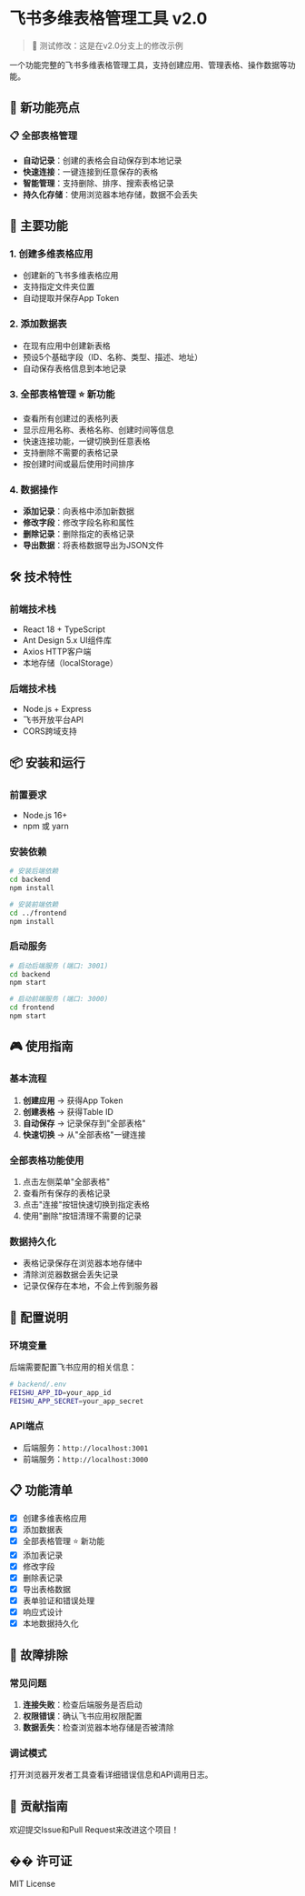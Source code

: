 # 飞书多维表格管理工具 v2.0

> 🔧 测试修改：这是在v2.0分支上的修改示例

一个功能完整的飞书多维表格管理工具，支持创建应用、管理表格、操作数据等功能。

## 🚀 新功能亮点

### 📋 全部表格管理
- **自动记录**：创建的表格会自动保存到本地记录
- **快速连接**：一键连接到任意保存的表格
- **智能管理**：支持删除、排序、搜索表格记录
- **持久化存储**：使用浏览器本地存储，数据不会丢失

## 🎯 主要功能

### 1. 创建多维表格应用
- 创建新的飞书多维表格应用
- 支持指定文件夹位置
- 自动提取并保存App Token

### 2. 添加数据表
- 在现有应用中创建新表格
- 预设5个基础字段（ID、名称、类型、描述、地址）
- 自动保存表格信息到本地记录

### 3. 全部表格管理 ⭐ 新功能
- 查看所有创建过的表格列表
- 显示应用名称、表格名称、创建时间等信息
- 快速连接功能，一键切换到任意表格
- 支持删除不需要的表格记录
- 按创建时间或最后使用时间排序

### 4. 数据操作
- **添加记录**：向表格中添加新数据
- **修改字段**：修改字段名称和属性
- **删除记录**：删除指定的表格记录
- **导出数据**：将表格数据导出为JSON文件

## 🛠️ 技术特性

### 前端技术栈
- React 18 + TypeScript
- Ant Design 5.x UI组件库
- Axios HTTP客户端
- 本地存储（localStorage）

### 后端技术栈
- Node.js + Express
- 飞书开放平台API
- CORS跨域支持

## 📦 安装和运行

### 前置要求
- Node.js 16+
- npm 或 yarn

### 安装依赖
```bash
# 安装后端依赖
cd backend
npm install

# 安装前端依赖
cd ../frontend
npm install
```

### 启动服务
```bash
# 启动后端服务 (端口: 3001)
cd backend
npm start

# 启动前端服务 (端口: 3000)
cd frontend
npm start
```

## 🎮 使用指南

### 基本流程
1. **创建应用** → 获得App Token
2. **创建表格** → 获得Table ID
3. **自动保存** → 记录保存到"全部表格"
4. **快速切换** → 从"全部表格"一键连接

### 全部表格功能使用
1. 点击左侧菜单"全部表格"
2. 查看所有保存的表格记录
3. 点击"连接"按钮快速切换到指定表格
4. 使用"删除"按钮清理不需要的记录

### 数据持久化
- 表格记录保存在浏览器本地存储中
- 清除浏览器数据会丢失记录
- 记录仅保存在本地，不会上传到服务器

## 🔧 配置说明

### 环境变量
后端需要配置飞书应用的相关信息：
```bash
# backend/.env
FEISHU_APP_ID=your_app_id
FEISHU_APP_SECRET=your_app_secret
```

### API端点
- 后端服务：`http://localhost:3001`
- 前端服务：`http://localhost:3000`

## 📋 功能清单

- [x] 创建多维表格应用
- [x] 添加数据表
- [x] 全部表格管理 ⭐ 新功能
- [x] 添加表记录
- [x] 修改字段
- [x] 删除表记录
- [x] 导出表格数据
- [x] 表单验证和错误处理
- [x] 响应式设计
- [x] 本地数据持久化

## 🐛 故障排除

### 常见问题
1. **连接失败**：检查后端服务是否启动
2. **权限错误**：确认飞书应用权限配置
3. **数据丢失**：检查浏览器本地存储是否被清除

### 调试模式
打开浏览器开发者工具查看详细错误信息和API调用日志。

## 🤝 贡献指南

欢迎提交Issue和Pull Request来改进这个项目！

## �� 许可证

MIT License 